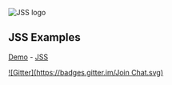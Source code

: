 ![JSS logo](https://avatars1.githubusercontent.com/u/9503099?v=3&s=60)

## JSS Examples

[Demo](http://cssinjs.github.io/examples/index.html) -
[JSS](https://github.com/cssinjs/jss)

[![Gitter](https://badges.gitter.im/Join Chat.svg)](https://gitter.im/jsstyles/jss?utm_source=badge&utm_medium=badge&utm_campaign=pr-badge&utm_content=badge)
